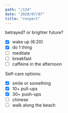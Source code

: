 ```yaml
---
path: "/124"
date: "2020/07/07"
title: "respect"
---
```


betrayed? or brighter future?

- [x] wake up (6:20)
- [x] do 1 thing
- [ ] meditate
- [ ] breakfast
- [ ] caffeine in the afternoon

Self-care options:
- [x] smile or something
- [x] 10+ pull-ups
- [x] 30+ push-ups
- [ ] chinese
- [ ] walk along the beach
